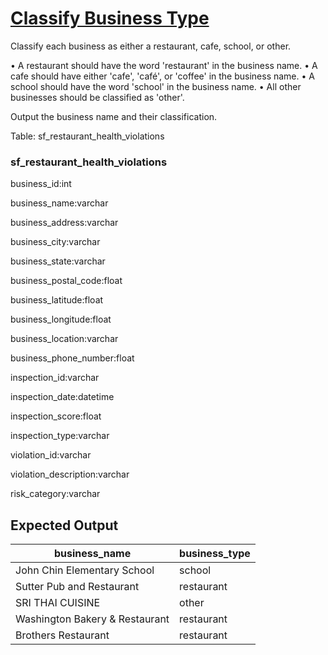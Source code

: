 # [Classify Business Type](https://platform.stratascratch.com/coding/9726-classify-business-type?code_type=3)

Classify each business as either a restaurant, cafe, school, or other.


•	A restaurant should have the word 'restaurant' in the business name.
•	A cafe should have either 'cafe', 'café', or 'coffee' in the business name.
•	A school should have the word 'school' in the business name.
•	All other businesses should be classified as 'other'.


Output the business name and their classification.

Table: sf_restaurant_health_violations

### sf_restaurant_health_violations

business_id:int

business_name:varchar

business_address:varchar

business_city:varchar

business_state:varchar

business_postal_code:float

business_latitude:float

business_longitude:float

business_location:varchar

business_phone_number:float

inspection_id:varchar

inspection_date:datetime

inspection_score:float

inspection_type:varchar

violation_id:varchar

violation_description:varchar

risk_category:varchar

## Expected Output
<div class="ResultsTable__container ExpectedOutput__results-table"><table class="ResultsTable__table"><thead><tr class="ResultsTable__header-row"><th class="ResultsTable__header-cell">business_name</th><th class="ResultsTable__header-cell">business_type</th></tr></thead><tbody><tr class="ResultsTable__row "><td class="ResultsTable__cell">John Chin Elementary School</td><td class="ResultsTable__cell">school</td></tr><tr class="ResultsTable__row "><td class="ResultsTable__cell">Sutter Pub and Restaurant</td><td class="ResultsTable__cell">restaurant</td></tr><tr class="ResultsTable__row "><td class="ResultsTable__cell">SRI THAI CUISINE</td><td class="ResultsTable__cell">other</td></tr><tr class="ResultsTable__row "><td class="ResultsTable__cell">Washington Bakery &amp; Restaurant</td><td class="ResultsTable__cell">restaurant</td></tr><tr class="ResultsTable__row "><td class="ResultsTable__cell">Brothers Restaurant</td><td class="ResultsTable__cell">restaurant</td></tr></tbody></table></div>
